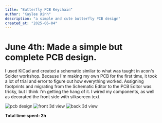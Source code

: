 ```yaml
---
title: "Butterfly PCB Keychain"
author: "Kaylee Dinh"
description: "a simple and cute butterfly PCB design"
created_at: "2025-06-04"
---
```


# June 4th: Made a simple but complete PCB design.

I used KiCad and created a schematic similar to what was taught in acon's Solder workshop.
Because I'm making my own PCB for the first time, it took a lot of trial and error to figure out how everything worked. Assigning footprints and migrating from the Schematic Editor to the PCB Editor was tricky, but I think I'm getting the hang of it.
I wired my components, as well as decorated the front side with silkscreen text.

![pcb design](butterfly-pcb-keychain/pcb.png)
![front 3d view](butterfly-pcb-keychain/3d_front)
![back 3d view](butterfly-pcb-keychain/3d_back)

**Total time spent: 2h**
